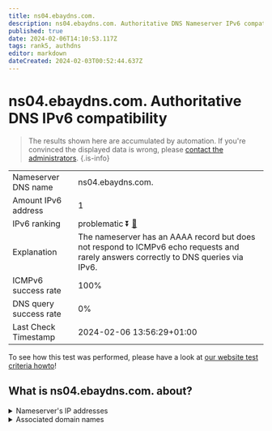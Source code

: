 ```yaml
---
title: ns04.ebaydns.com.
description: ns04.ebaydns.com. Authoritative DNS Nameserver IPv6 compatibility
published: true
date: 2024-02-06T14:10:53.117Z
tags: rank5, authdns
editor: markdown
dateCreated: 2024-02-03T00:52:44.637Z
---
```


# ns04.ebaydns.com. Authoritative DNS IPv6 compatibility

> The results shown here are accumulated by automation. If you're convinced the displayed data is wrong, please [contact the administrators](/howto/chat). 
{.is-info}




|   |   |
| - | - |
| Nameserver DNS name | ns04.ebaydns.com.
| Amount IPv6 address | 1
| IPv6 ranking | problematic :arrow_double_down: [🔗](/howto/ranking) |
| Explanation | The nameserver has an AAAA record but does not respond to ICMPv6 echo requests and rarely answers correctly to DNS queries via IPv6. |
| ICMPv6 success rate | 100%|
| DNS query success rate | 0% |
| Last Check Timestamp | 2024-02-06 13:56:29+01:00 |

To see how this test was performed, please have a look at [our website test criteria howto](/howto/testcriteria/authdns)!


## What is ns04.ebaydns.com. about?




<details>
<summary>Nameserver's IP addresses</summary>

2607:f740:e642:c::1

</details>



<details>
<summary>Associated domain names</summary>

www.ebay.com

</details>
